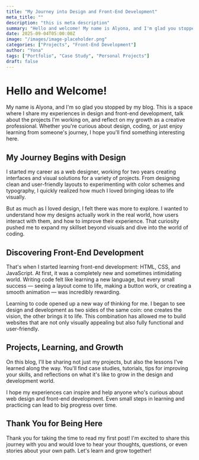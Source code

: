 ```yaml
---
title: "My Journey into Design and Front-End Development"
meta_title: ""
description: "this is meta description"
summary: "Hello and welcome! My name is Alyona, and I'm glad you stopped by my blog. Here, I'll be sharing my experiences in design and front-end development."
date: 2025-09-04T05:00:00Z
image: "/images/image-placeholder.png"
categories: ["Projects", "Front-End Development"]
author: "Yona"
tags: ["Portfolio", "Case Study", "Personal Projects"]
draft: false
---
```


# Hello and Welcome!

My name is Alyona, and I'm so glad you stopped by my blog. This is a space where I share my experiences in design and front-end development, talk about the projects I'm working on, and reflect on my growth as a creative professional. Whether you're curious about design, coding, or just enjoy learning from someone's journey, I hope you'll find something interesting here.

## My Journey Begins with Design

I started my career as a web designer, working for two years creating interfaces and visual solutions for a variety of projects. From designing clean and user-friendly layouts to experimenting with color schemes and typography, I quickly realized how much I loved bringing ideas to life visually.

But as much as I loved design, I felt there was more to explore. I wanted to understand how my designs actually work in the real world, how users interact with them, and how to improve their experience. That curiosity pushed me to expand my skillset beyond visuals and dive into the world of coding.

## Discovering Front-End Development

That's when I started learning front-end development: HTML, CSS, and JavaScript. At first, it was a completely new and sometimes intimidating world. Writing code felt like learning a new language, but every small success — seeing a layout come to life, making a button work, or creating a smooth animation — was incredibly rewarding.

Learning to code opened up a new way of thinking for me. I began to see design and development as two sides of the same coin: one creates the vision, the other brings it to life. This combination has allowed me to build websites that are not only visually appealing but also fully functional and user-friendly.

## Projects, Learning, and Growth

On this blog, I'll be sharing not just my projects, but also the lessons I've learned along the way. You'll find case studies, tutorials, tips for improving your skills, and reflections on what it's like to grow in the design and development world.

I hope my experiences can inspire and help anyone who's curious about web design and front-end development. Even small steps in learning and practicing can lead to big progress over time.

## Thank You for Being Here

Thank you for taking the time to read my first post! I'm excited to share this journey with you and would love to hear your thoughts, questions, or even stories about your own path. Let's learn and grow together!
